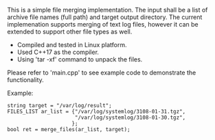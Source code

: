 This is a simple file merging implementation. The input shall be a list of
archive file names (full path) and target output directory. The current 
implemenation supports merging of text log files, however it can be extended 
to support other file types as well.

 - Compiled and tested in Linux platform.
 - Used C++17 as the compiler.
 - Using 'tar -xf' command to unpack the files.

Please refer to 'main.cpp' to see example code to demonstrate the functionality.

Example:

    string target = "/var/log/result";
    FILES_LIST ar_list = {"/var/log/systemlog/3108-01-31.tgz",
                          "/var/log/systemlog/3108-01-30.tgz",
                         };
    bool ret = merge_files(ar_list, target);
    
